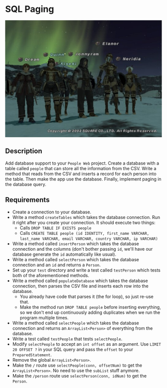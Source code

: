 # SQL Paging

[![screenshot](screenshot.jpg)](http://xeubie.tripod.com/ff11jpn/)

## Description

Add database support to your `People Web` project. Create a database with a table called `people` that can store all the information from the CSV. Write a method that reads from the CSV and inserts a record for each person into the table. Then make the app use the database. Finally, implement paging in the database query.

## Requirements

* Create a connection to your database.
* Write a method `createTables` which takes the database connection. Run it right after you create your connection. It should execute two things:
  * Calls `DROP TABLE IF EXISTS people`
  * Calls `CREATE TABLE people (id IDENTITY, first_name VARCHAR, last_name VARCHAR, email VARCHAR, country VARCHAR, ip VARCHAR)`
* Write a method called `insertPerson` which takes the database connection and the columns (don't bother passing `id`, we'll have our database generate the `id` automatically like usual).
* Write a method called `selectPerson` which takes the database connection and an `id` and returns a `Person`.
* Set up your `test` directory and write a test called `testPerson` which tests both of the aforementioned methods.
* Write a method called `populateDatabase` which takes the database connection, then parses the CSV file and inserts each row into the database.
  * You already have code that parses it (the for loop), so just re-use that.
  * Make the method run `DROP TABLE people` before inserting everything, so we don't end up continuously adding duplicates when we run the program multiple times.
* Write a method called `selectPeople` which takes the database connection and returns an `ArrayList<Person>` of everything from the database.
* Write a test called `testPeople` that tests `selectPeople`.
* Modify `selectPeople` to accept an `int offset` as an argument. Use `LIMIT 20 OFFSET ?` in your SQL query and pass the `offset` to your `PreparedStatement`.
* Remove the global `ArrayList<Person>`.
* Make the `/` route use `selectPeople(conn, offsetNum)` to get the `ArrayList<Person>`. No need to use the `subList` stuff anymore.
* Make the `/person` route use `selectPerson(conn, idNum)` to get the `Person`.
